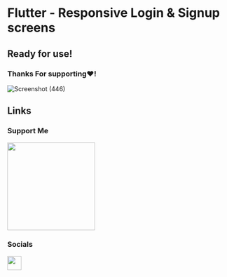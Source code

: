 # Flutter - Responsive Login & Signup screens
## Ready for use!
### Thanks For supporting❤!
 ![Screenshot (446)](https://user-images.githubusercontent.com/91388754/188313407-3b8890f5-fe32-49e6-b503-da9b94557811.jpg)
## Links
### Support Me
<a href="https://www.buymeacoffee.com/AmirBayat"><img src="https://cdn.buymeacoffee.com/buttons/v2/default-yellow.png" width="200" /></a>
### Socials
<p align="left"> 
<a href="https://www.linkedin.com/in/victor-duarte-68141120a/" target="_blank" rel="noreferrer"><img src="https://icons8.com/icon/13930/linkedin" width="32" height="32" /></a>
